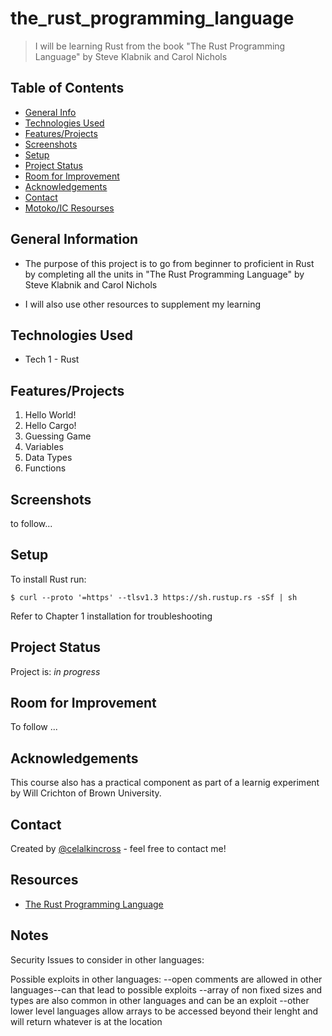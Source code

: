 # the_rust_programming_language
> I will be learning Rust from the book "The Rust Programming Language" by Steve Klabnik and Carol Nichols

<!-- > Live demo [_here_](https://www.example.com). If you have the project hosted somewhere, include the link here. -->

## Table of Contents
* [General Info](#general-information)
* [Technologies Used](#technologies-used)
* [Features/Projects](#features)
* [Screenshots](#screenshots)
* [Setup](#setup) <!-- * [Usage](#usage) -->
* [Project Status](#project-status)
* [Room for Improvement](#room-for-improvement)
* [Acknowledgements](#acknowledgements)
* [Contact](#contact)
* [Motoko/IC Resourses](#resources)
<!-- * [License](#license) -->


## General Information
- The purpose of this project is to go from beginner to proficient in Rust by completing all the units in "The Rust Programming Language" by Steve Klabnik and Carol Nichols

- I will also use other resources to supplement my learning
<!-- You don't have to answer all the questions - just the ones relevant to your project. -->


## Technologies Used
- Tech 1 - Rust


## Features/Projects
1. Hello World!
2. Hello Cargo!
3. Guessing Game
4. Variables
5. Data Types
6. Functions

## Screenshots
to follow...
<!-- ![Example screenshot](./img/UIpic.png) -->



## Setup
To install Rust run:

`$ curl --proto '=https' --tlsv1.3 https://sh.rustup.rs -sSf | sh`

Refer to Chapter 1 installation for troubleshooting


<!-- ## Usage -->


## Project Status
Project is: _in progress_ 

## Room for Improvement

To follow ...


## Acknowledgements

This course also has a practical component as part of a learnig experiment by Will Crichton of Brown University.



## Contact
Created by [@celalkincross](https://celalkincross.github.io/) - feel free to contact me!


<!-- Optional -->
<!-- ## License -->
<!-- This project is open source and available under the [... License](). -->

<!-- You don't have to include all sections - just the one's relevant to your project -->

## Resources

- [The Rust Programming Language](https://doc.rust-lang.org/book/)


## Notes
Security Issues to consider in other languages:

Possible exploits in other languages:
--open comments are allowed in other languages--can that lead to possible exploits
--array of non fixed sizes and types are also common in other languages and can be an exploit
--other lower level languages allow arrays to be accessed beyond their lenght and will return whatever is at the location